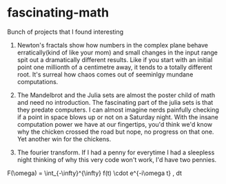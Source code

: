 # fascinating-math
Bunch of projects that I found interesting 
1) Newton's fractals show how numbers in the complex plane behave erratically(kind of like your mom) and small changes in the input range spit out a dramatically different results. Like if you start with an initial point one millionth of a centimetre away, it tends to a totally different root. It's surreal how chaos comes out of seeminlgy mundane computations.

2) The Mandelbrot and the Julia sets are almost the poster child of math and need no introduction. The fascinating part of the julia sets is that they predate computers. I can almost imagine nerds painfully checking if a point in space blows up or not on a Saturday night. With the insane computation power we have at our fingertips, you'd think we'd know why the chicken crossed the road but nope, no progress on that one. Yet another win for the chickens. 

3) The fourier transform. If I had a penny for everytime I had a sleepless night thinking of why this very code won't work, I'd have two pennies. 

F(\omega) = \int_{-\infty}^{\infty} f(t) \cdot e^{-i\omega t} \, dt


